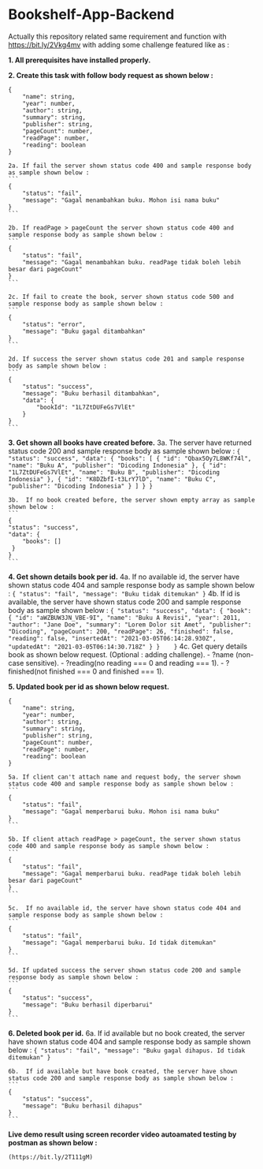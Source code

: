 # Bookshelf-App-Backend

Actually this repository related same requirement and function with https://bit.ly/2Vkg4mv with adding some challenge featured like as :

**1. All prerequisites have installed properly.**

**2. Create this task with follow body request as shown below :**
```
{
    "name": string,
    "year": number,
    "author": string,
    "summary": string,
    "publisher": string,
    "pageCount": number,
    "readPage": number,
    "reading": boolean
}
```

    2a. If fail the server shown status code 400 and sample response body as sample shown below :
    ```
    {
        "status": "fail",
        "message": "Gagal menambahkan buku. Mohon isi nama buku"
    }   
    ```

    2b. If readPage > pageCount the server shown status code 400 and sample response body as sample shown below :
    ```
    {
        "status": "fail",
        "message": "Gagal menambahkan buku. readPage tidak boleh lebih besar dari pageCount"
    }
    ```

    2c. If fail to create the book, server shown status code 500 and sample response body as sample shown below :
    ```
    {
        "status": "error",
        "message": "Buku gagal ditambahkan"
    }
    ```

    2d. If success the server shown status code 201 and sample response body as sample shown below :
    ```
    {
        "status": "success",
        "message": "Buku berhasil ditambahkan",
        "data": {
            "bookId": "1L7ZtDUFeGs7VlEt"
        }
    }
    ```

**3. Get shown all books have created before.**
    3a.  The server have returned status code 200 and sample response body as sample shown below :
    ```
    {
        "status": "success",
        "data": {
        "books": [
            {
                "id": "Qbax5Oy7L8WKf74l",
                "name": "Buku A",
                "publisher": "Dicoding Indonesia"
            },
            {
                "id": "1L7ZtDUFeGs7VlEt",
                "name": "Buku B",
                "publisher": "Dicoding Indonesia"
            },
            {
                "id": "K8DZbfI-t3LrY7lD",
                "name": "Buku C",
                "publisher": "Dicoding Indonesia"
            }
         ]
        }
    }
    ```

    3b.  If no book created before, the server shown empty array as sample shown below :
    ```
    {
    "status": "success",
    "data": {
        "books": []
     }
    }
    ```

**4. Get shown details book per id.**
    4a.  If no available id, the server have shown status code 404 and sample response body as sample shown below :
    ```
    {
        "status": "fail",
        "message": "Buku tidak ditemukan"
    }
    ```
    4b. If id is available, the server have shown status code 200 and sample response body as sample shown below : 
    ```
    {
    "status": "success",
    "data": {
        "book": {
            "id": "aWZBUW3JN_VBE-9I",
            "name": "Buku A Revisi",
            "year": 2011,
            "author": "Jane Doe",
            "summary": "Lorem Dolor sit Amet",
            "publisher": "Dicoding",
            "pageCount": 200,
            "readPage": 26,
            "finished": false,
            "reading": false,
            "insertedAt": "2021-03-05T06:14:28.930Z",
            "updatedAt": "2021-03-05T06:14:30.718Z"
            }
        }   
    }
    ```
    4c. Get query details book as shown below request. (Optional : adding challenge).
        - ?name (non-case sensitive).
        - ?reading(no reading === 0 and reading === 1).
        - ?finished(not finished === 0 and finished === 1). 

**5. Updated book per id as shown below request.**
```
{
    "name": string,
    "year": number,
    "author": string,
    "summary": string,
    "publisher": string,
    "pageCount": number,
    "readPage": number,
    "reading": boolean
}
```

    5a. If client can't attach name and request body, the server shown status code 400 and sample response body as sample shown below :  
    ```
    {
        "status": "fail",
        "message": "Gagal memperbarui buku. Mohon isi nama buku"
    }
    ```

    5b. If client attach readPage > pageCount, the server shown status code 400 and sample response body as sample shown below :
    ```
    {
        "status": "fail",
        "message": "Gagal memperbarui buku. readPage tidak boleh lebih besar dari pageCount"
    }
    ```

    5c.  If no available id, the server have shown status code 404 and sample response body as sample shown below :
    ```
    {   
        "status": "fail",
        "message": "Gagal memperbarui buku. Id tidak ditemukan"
    }
    ```

    5d. If updated success the server shown status code 200 and sample response body as sample shown below :
    ```
    {
        "status": "success",
        "message": "Buku berhasil diperbarui"
    }
    ```

**6. Deleted book per id.**
    6a.  If id available but no book created, the server have shown status code 404 and sample response body as sample shown below :
    ```
    {
        "status": "fail",
        "message": "Buku gagal dihapus. Id tidak ditemukan"
    }
    ```

    6b.  If id available but have book created, the server have shown status code 200 and sample response body as sample shown below :
    ```
    {
        "status": "success",
        "message": "Buku berhasil dihapus"
    }
    ```


**Live demo result using screen recorder video autoamated testing by postman as shown below :**
```
(https://bit.ly/2T111gM) 
```
